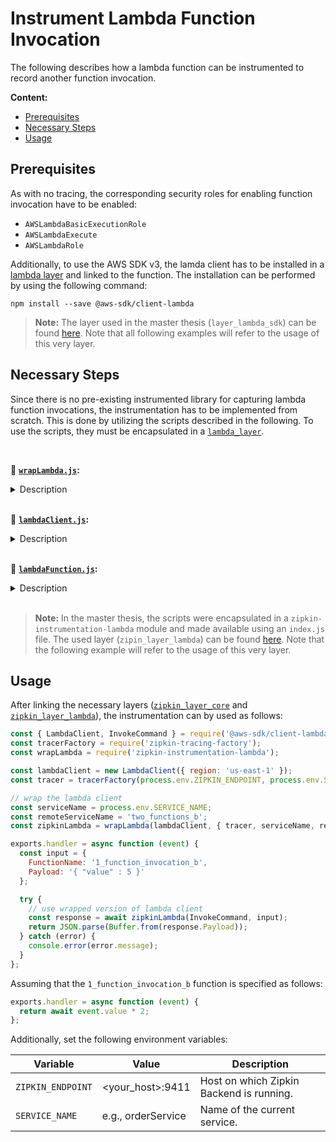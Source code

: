 # Instrument Lambda Function Invocation

The following describes how a lambda function can be instrumented to record another function invocation.

**Content:**
- [Prerequisites](#anker-prerequisites)
- [Necessary Steps](#anker-necessary_steps)
- [Usage](#anker-usage)

<a name="anker-prerequisites"></a>
## Prerequisites

As with no tracing, the corresponding security roles for enabling function invocation have to be enabled:

- `AWSLambdaBasicExecutionRole`
- `AWSLambdaExecute`
- `AWSLambdaRole`

Additionally, to use the AWS SDK v3, the lamda client has to be installed in a [lambda layer](../../other/lambda_instructions.md) and linked to the function. The installation can be performed by using the following command:

```
npm install --save @aws-sdk/client-lambda
```

> **Note:** The layer used in the master thesis (`layer_lambda_sdk`) can be found [here](../../lambda_resources). Note that all following examples will refer to the usage of this very layer.

<a name="anker-necessary_steps"></a>
## Necessary Steps

Since there is no pre-existing instrumented library for capturing lambda function invocations, the instrumentation has to be implemented from scratch. This is done by utilizing the scripts described in the following. To use the scripts, they must be encapsulated in a [`lambda_layer`](../../other/lambda_instructions.md).

<br>

:page_facing_up: **[`wrapLambda.js`](wrapLambda.js):**

<details><summary>Description</summary>

This file wraps the original `lambdaClient` of the `aws-sdk`, which is responsible for invoking a lambda function. As such, tracing is enabled. The file includes the following functions:

- `wrapLambda`:
  - ***Description:*** wraps a [`Lambda`](https://docs.aws.amazon.com/AWSJavaScriptSDK/latest/AWS/Lambda.html) client to be traced with Zipkin and returns a `zipkinLambda` function for performing function invocations.
  - ***Parameters:***
    - *lambdaClient:* The [`Lambda`](https://docs.aws.amazon.com/AWSJavaScriptSDK/latest/AWS/Lambda.html) to be wrapped for tracing
    - *tracer:* Zipkin Tracer to be used for tracing interactions
    - *serviceName (optional):* Name of the current service
    - *remoteServiceName (optional):* Name of the remote servie / database to be called
  - ***Returns:*** `zipkinLambda` function
- `zipkinLambda`:
  - ***Description:*** performs function invocations while recording the Request, the Response, and Errors
  - ***Parameters:***
    - *params:* to be used for function invocation; have to be specified according to the [specification](https://docs.aws.amazon.com/AWSJavaScriptSDK/latest/AWS/Lambda.html#invoke-property) of the AWS SDK
  - ***Returns:*** Result of the function invocation

> **Note:** The instrumentation is inspired by [`zipkin-instrumentation-request`](https://github.com/openzipkin/zipkin-js/tree/master/packages/zipkin-instrumentation-request) and other pre-existing instrumented libraries.

</details>

<br>

:page_facing_up: **[`lambdaClient.js`](lambdaClient.js):**

<details><summary>Description</summary>

In order to display a transparent picture of the trace, relevant properties of the function invocation have to be added. This is done by using the `lambdaClient.js`. The file includes an Instrumentation class with the following functions:

- `recordRequest`:
  - ***Description:*** records a function invocation by recording the following Zipkin Annotations:
    - `serviceName`: name of the current service (entered with construction of Instrumentation object)
    - `RPC`: in this case: `lambda_invoke`
    - `dynamodb.operation`: the type of operation (e.g., `PutItemCommand`)
    - `lambda.function_name`: the name of the lambda function to be invoked
    - `ClientSend`: Annotation indicating that the client has performed function invocation
    - `remoteServiceName` (optional): remoteServiceName, if specified during object construction
  - ***Parameters:***
    - *params:* to be used function invocation; have to be specified according to the [specification](https://docs.aws.amazon.com/AWSJavaScriptSDK/latest/AWS/Lambda.html#invoke-property) of the AWS SDK
  - ***Returns:*** instrumented `params` which contain trace information for metadata propagation
- `recordResponse`:
  - ***Description:*** records response by recording the following Zipkin Annotations:
    - `http.status_code`: status code of the function invocation
    - `ClientRecv`: Annotation indicating that the client has received a response
  - ***Parameters:***
    - *traceId:* current traceId
    - *statusCode:* status code of the function invocation
  - ***Returns:*** -
- `recordError`:
  - ***Description:*** records an error that occured during function invocation by recording the following Zipkin Annotations:
    - `error`: the error occurred during the function invocation
    - `ClientRecv`: Annotation indicating that the client has received a response
  - ***Parameters:***
    - *traceId:* current traceId
    - *error:* error occurred during the function invocation
  - ***Returns:*** -

> **Note:** The instrumentation is inspired by the Zipkin [`httpClient`](https://github.com/openzipkin/zipkin-js/blob/master/packages/zipkin/src/instrumentation/httpClient.js).

</details>

<br>

:page_facing_up: **[`lambdaFunction.js`](lambdaFunction.js):**

<details><summary>Description</summary>

Internally, the `lambdaClient.js` adjusts the `params` of the lambda function invocation to include relevant trace information. This enables the reference between single spans of different lambda function runs. The adjustment is performed by utilizing the `lambdaFunction.js`, which comprises the following function:

- `appendZipkinHeaderToContext`:
  - ***Description:*** appends the Zipkin `b3` headers for metadata propagation to the `ClientContext` of the Lambda `params` for function invocations. This enables propagating the Zipkin `b3` context to the invoked function. The trace information is stored in the `ClientContext` variable, which results in the `X-Amz-Client-Context` header [[source_1](https://github.com/aws/aws-sdk-js/blob/307e82673b48577fce4389e4ce03f95064e8fe0d/apis/lambda-2015-03-31.normal.json), [source_2](https://docs.aws.amazon.com/AWSJavaScriptSDK/latest/AWS/Lambda.html#invoke-property)].
  - ***Parameters:***
    - *params:* the original `params`, which are adjusted for context propagation
    - *traceId:* the Zipkin traceID, which contains the context information to be appended to the `params`
  - ***Returns:*** instrumented `params`

> **Note:** The instrumentation is inspired by the Zipkin [`request`](https://github.com/openzipkin/zipkin-js/blob/master/packages/zipkin/src/request.js).

</details>

<br>

> **Note:** In the master thesis, the scripts were encapsulated in a `zipkin-instrumentation-lambda` module and made available using an `index.js` file. The used layer (`zipin_layer_lambda`) can be found [here](../../lambda_resources). Note that the following example will refer to the usage of this very layer.

<a name="anker-usage"></a>
## Usage

After linking the necessary layers ([`zipkin_layer_core`](../../lambda_resources) and [`zipkin_layer_lambda`](../../lambda_resources)), the instrumentation can by used as follows:

```javascript
const { LambdaClient, InvokeCommand } = require('@aws-sdk/client-lambda');
const tracerFactory = require('zipkin-tracing-factory');
const wrapLambda = require('zipkin-instrumentation-lambda');

const lambdaClient = new LambdaClient({ region: 'us-east-1' });
const tracer = tracerFactory(process.env.ZIPKIN_ENDPOINT, process.env.SERVICE_NAME);

// wrap the lambda client
const serviceName = process.env.SERVICE_NAME;
const remoteServiceName = 'two_functions_b';
const zipkinLambda = wrapLambda(lambdaClient, { tracer, serviceName, remoteServiceName });

exports.handler = async function (event) {
  const input = {
    FunctionName: '1_function_invocation_b',
    Payload: '{ "value" : 5 }'
  };

  try {
    // use wrapped version of lambda client
    const response = await zipkinLambda(InvokeCommand, input);
    return JSON.parse(Buffer.from(response.Payload));
  } catch (error) {
    console.error(error.message);
  }
};
```

Assuming that the `1_function_invocation_b` function is specified as follows:

```javascript
exports.handler = async function (event) {
  return await event.value * 2;
};
```

Additionally, set the following environment variables:

| Variable | Value | Description |
| -----| -----| ---- |
| `ZIPKIN_ENDPOINT` | <your_host>:9411| Host on which Zipkin Backend is running. |
| `SERVICE_NAME` | e.g., orderService | Name of the current service. |
